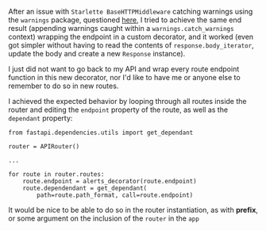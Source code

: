 After an issue with `Starlette BaseHTTPMiddleware` catching warnings using the `warnings` package, questioned [here](https://stackoverflow.com/questions/75706159/async-warnings-generation-and-catching-inside-starlette-middleware-using-fastapi), I tried to achieve the same end result (appending warnings caught within a `warnings.catch_warnings` context) wrapping the endpoint in a custom decorator, and it worked (even got simpler without having to read the contents of `response.body_iterator`, update the body and create a new `Response` instance).

I just did not want to go back to my API and wrap every route endpoint function in this new decorator, nor I'd like to have me or anyone else to remember to do so in new routes.

I achieved the expected behavior by looping through all routes inside the router and editing the `endpoint` property of the route, as well as the `dependant` property:

```
from fastapi.dependencies.utils import get_dependant

router = APIRouter()

...

for route in router.routes:
    route.endpoint = alerts_decorator(route.endpoint)
    route.dependendant = get_dependant(
        path=route.path_format, call=route.endpoint)
```

It would be nice to be able to do so in the router instantiation, as with **prefix**, or some argument on the inclusion of the `router` in the `app`
